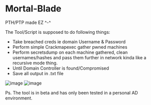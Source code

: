 # Mortal-Blade
PTH/PTP made EZ ^-^

The Tool/Script is supposed to do following things:
- Take breached creds ie domain Username & Password
- Perform simple Crackmapexec gather pwned machines
- Perform secretsdump on each machine gathered, clean usernames/hashes and pass them further in network kinda like a recursive mode thing.
- Until Domain Controller is found/Compromised
- Save all output in .txt file

![image](https://github.com/user-attachments/assets/118c0fed-f48d-4ff2-9ad5-7ca809b0e04b)
![image](https://github.com/user-attachments/assets/5b1c8db1-71f0-412c-84ff-1462c131cf26)




Ps. The tool is in beta and has only been tested in a personal AD environment.



